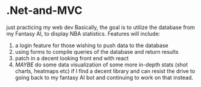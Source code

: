 # .Net-and-MVC
just practicing my web dev
Basically, the goal is to utilize the database from my Fantasy AI, to display NBA statistics.  Features will include:
1.  a login feature for those wishing to push data to the database
2.  using forms to compile queries of the database and return results
3.  patch in a decent looking front end with react
4.  *MAYBE* do some data visualization of some more in-depth stats (shot charts, heatmaps etc) if I find a decent library
    and can resist the drive to going back to my fantasy AI bot and continuing to work on that instead.
